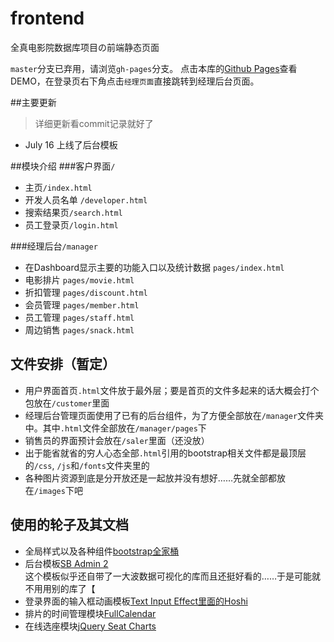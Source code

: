 # frontend
全真电影院数据库项目の前端静态页面

`master`分支已弃用，请浏览`gh-pages`分支。
点击本库的[Github Pages](https://quanzhencinema.github.io/frontend/)查看DEMO，在登录页右下角点击`经理页面`直接跳转到经理后台页面。

##主要更新
> 详细更新看commit记录就好了

+ July 16 上线了后台模板

##模块介绍
###客户界面`/`
+ 主页`/index.html`
+ 开发人员名单 `/developer.html`
+ 搜索结果页`/search.html`
+ 员工登录页`/login.html`

###经理后台`/manager`
+ 在Dashboard显示主要的功能入口以及统计数据 `pages/index.html`
+ 电影排片      `pages/movie.html`
+ 折扣管理      `pages/discount.html`
+ 会员管理      `pages/member.html`
+ 员工管理      `pages/staff.html`
+ 周边销售      `pages/snack.html`

## 文件安排（暂定）
+ 用户界面首页`.html`文件放于最外层；要是首页的文件多起来的话大概会打个包放在`/customer`里面
+ 经理后台管理页面使用了已有的后台组件，为了方便全部放在`/manager`文件夹中。其中`.html`文件全部放在`/manager/pages`下
+ 销售员的界面预计会放在`/saler`里面（还没放）
+ 出于能省就省的穷人心态全部`.html`引用的bootstrap相关文件都是最顶层的`/css`, `/js`和`/fonts`文件夹里的
+ 各种图片资源到底是分开放还是一起放并没有想好……先就全部都放在`/images`下吧

## 使用的轮子及其文档
+ 全局样式以及各种组件[bootstrap全家桶](http://www.bootcss.com/)
+ 后台模板[SB Admin 2](http://startbootstrap.com/template-overviews/sb-admin-2/)  
  这个模板似乎还自带了一大波数据可视化的库而且还挺好看的……于是可能就不用用别的库了【
+ 登录界面的输入框动画模板[Text Input Effect里面的Hoshi](http://tympanus.net/codrops/2015/01/08/inspiration-text-input-effects/)
+ 排片的时间管理模块[FullCalendar](http://fullcalendar.io/)
+ 在线选座模块[jQuery Seat Charts](https://github.com/mateuszmarkowski/jQuery-Seat-Charts)